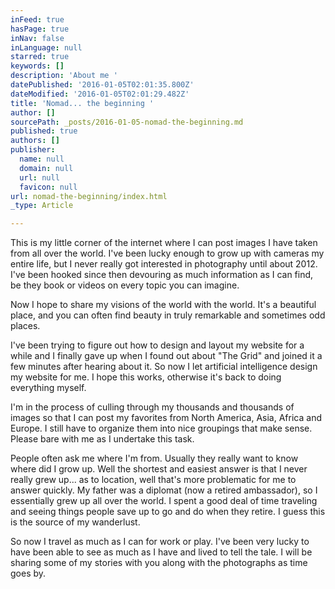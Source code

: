 ```yaml
---
inFeed: true
hasPage: true
inNav: false
inLanguage: null
starred: true
keywords: []
description: 'About me '
datePublished: '2016-01-05T02:01:35.800Z'
dateModified: '2016-01-05T02:01:29.482Z'
title: 'Nomad... the beginning '
author: []
sourcePath: _posts/2016-01-05-nomad-the-beginning.md
published: true
authors: []
publisher:
  name: null
  domain: null
  url: null
  favicon: null
url: nomad-the-beginning/index.html
_type: Article

---
```

This is my little corner of the internet where I can post images I have taken from all over the world. I've been lucky enough to grow up with cameras my entire life, but I never really got interested in photography until about 2012\. I've been hooked since then devouring as much information as I can find, be they book or videos on every topic you can imagine.

Now I hope to share my visions of the world with the world. It's a beautiful place, and you can often find beauty in truly remarkable and sometimes odd places.

I've been trying to figure out how to design and layout my website for a while and I finally gave up when I found out about "The Grid" and joined it a few minutes after hearing about it. So now I let artificial intelligence design my website for me. I hope this works, otherwise it's back to doing everything myself.

I'm in the process of culling through my thousands and thousands of images so that I can post my favorites from North America, Asia, Africa and Europe. I still have to organize them into nice groupings that make sense. Please bare with me as I undertake this task.

People often ask me where I'm from. Usually they really want to know where did I grow up. Well the shortest and easiest answer is that I never really grew up... as to location, well that's more problematic for me to answer quickly. My father was a diplomat (now a retired ambassador), so I essentially grew up all over the world. I spent a good deal of time traveling and seeing things people save up to go and do when they retire. I guess this is the source of my wanderlust. 

So now I travel as much as I can for work or play. I've been very lucky to have been able to see as much as I have and lived to tell the tale. I will be sharing some of my stories with you along with the photographs as time goes by.